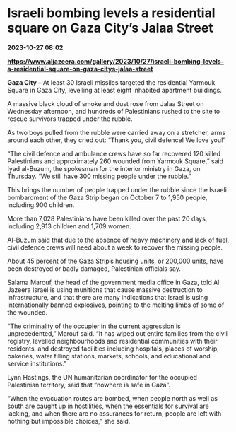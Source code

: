 # Israeli bombing levels a residential square on Gaza City’s Jalaa Street

**2023-10-27 08:02**

**https://www.aljazeera.com/gallery/2023/10/27/israeli-bombing-levels-a-residential-square-on-gaza-citys-jalaa-street**

**Gaza City –** At least 30 Israeli missiles targeted the residential Yarmouk Square in Gaza City, levelling at least eight inhabited apartment buildings.

A massive black cloud of smoke and dust rose from Jalaa Street on Wednesday afternoon, and hundreds of Palestinians rushed to the site to rescue survivors trapped under the rubble.

As two boys pulled from the rubble were carried away on a stretcher, arms around each other, they cried out: “Thank you, civil defence! We love you!”

“The civil defence and ambulance crews have so far recovered 120 killed Palestinians and approximately 260 wounded from Yarmouk Square,” said Iyad al-Buzum, the spokesman for the interior ministry in Gaza, on Thursday. “We still have 300 missing people under the rubble.”

This brings the number of people trapped under the rubble since the Israeli bombardment of the Gaza Strip began on October 7 to 1,950 people, including 900 children.

More than 7,028 Palestinians have been killed over the past 20 days, including 2,913 children and 1,709 women.

Al-Buzum said that due to the absence of heavy machinery and lack of fuel, civil defence crews will need about a week to recover the missing people.

About 45 percent of the Gaza Strip’s housing units, or 200,000 units, have been destroyed or badly damaged, Palestinian officials say.

Salama Marouf, the head of the government media office in Gaza, told Al Jazeera Israel is using munitions that cause massive destruction to infrastructure, and that there are many indications that Israel is using internationally banned explosives, pointing to the melting limbs of some of the wounded.

“The criminality of the occupier in the current aggression is unprecedented,” Marouf said. “It has wiped out entire families from the civil registry, levelled neighbourhoods and residential communities with their residents, and destroyed facilities including hospitals, places of worship, bakeries, water filling stations, markets, schools, and educational and service institutions.”

Lynn Hastings, the UN humanitarian coordinator for the occupied Palestinian territory, said that “nowhere is safe in Gaza”.

“When the evacuation routes are bombed, when people north as well as south are caught up in hostilities, when the essentials for survival are lacking, and when there are no assurances for return, people are left with nothing but impossible choices,” she said.